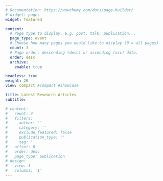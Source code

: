 ```yaml
---
# Documentation: https://wowchemy.com/docs/page-builder/
# widget: pages
widget: featured

content:
  # Page type to display. E.g. post, talk, publication...
  page_type: event
  # Choose how many pages you would like to display (0 = all pages)
  count: 3
  # Page order: descending (desc) or ascending (asc) date.
  order: desc
  archive:
    enable: true

headless: true
weight: 20
view: compact #compact #showcase

title: Latest Research Articles
subtitle:

# content:
#   count: 3
#   filters:
#     author: ''
#     category: ''
#     exclude_featured: false
#     publication_type: ''
#     tag: ''
#   offset: 0
#   order: desc
#   page_type: publication
# design:
#   view: 3
#   columns: '1'
---
```


